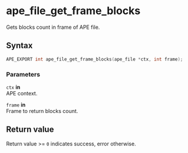 # ape_file_get_frame_blocks

Gets blocks count in frame of APE file.

## Syntax

```c
APE_EXPORT int ape_file_get_frame_blocks(ape_file *ctx, int frame);
```

### Parameters

`ctx` **in**   
APE context.

`frame` **in**  
Frame to return blocks count.

## Return value

Return value >= `0` indicates success, error otherwise.
